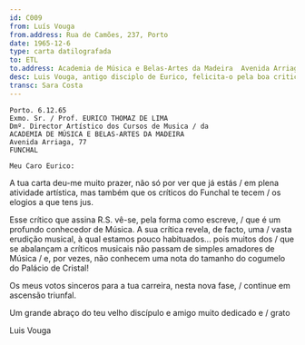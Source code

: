 ```yaml
---
id: C009
from: Luís Vouga
from.address: Rua de Camões, 237, Porto
date: 1965-12-6 
type: carta datilografada
to: ETL
to.address: Academia de Música e Belas-Artes da Madeira  Avenida Arriaga, 77 Funchal
desc: Luis Vouga, antigo disciplo de Eurico, felicita-o pela boa critica que este recebeu. Deseja a Eurico uma continuação de boa carreira.
transc: Sara Costa
---
```

    Porto. 6.12.65
    Exmo. Sr. / Prof. EURICO THOMAZ DE LIMA
    Dmº. Director Artístico dos Cursos de Musica / da 
    ACADEMIA DE MÚSICA E BELAS-ARTES DA MADEIRA
    Avenida Arriaga, 77
    FUNCHAL

	Meu Caro Eurico:

A tua carta deu-me muito prazer, não só por ver que já estás / em plena atividade artística, mas também que os críticos do Funchal te tecem / os elogios a que tens jus.
	
Esse crítico que assina R.S. vê-se, pela forma como escreve,  / que é um profundo conhecedor de Música. A sua crítica revela, de facto, uma / vasta erudição musical, à qual estamos pouco habituados… pois muitos dos / que se abalançam a críticos musicais não passam de simples amadores de Música / e, por vezes, não conhecem uma nota do tamanho do cogumelo do Palácio de Cristal!
	
Os meus votos sinceros para a tua carreira, nesta nova fase, / continue em ascensão triunfal.
	
Um grande abraço do teu velho discípulo e amigo muito dedicado e / grato

Luis Vouga
